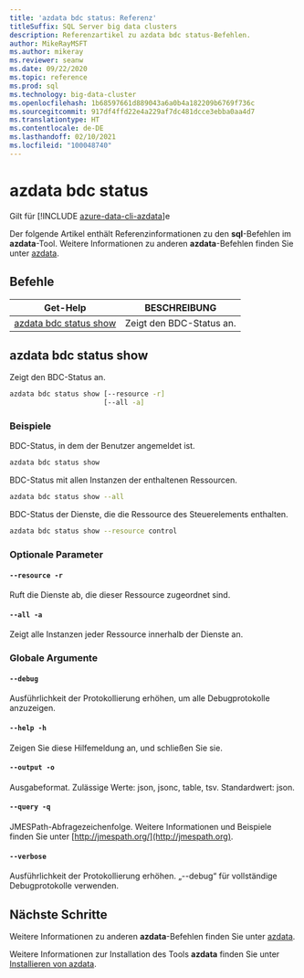 ```yaml
---
title: 'azdata bdc status: Referenz'
titleSuffix: SQL Server big data clusters
description: Referenzartikel zu azdata bdc status-Befehlen.
author: MikeRayMSFT
ms.author: mikeray
ms.reviewer: seanw
ms.date: 09/22/2020
ms.topic: reference
ms.prod: sql
ms.technology: big-data-cluster
ms.openlocfilehash: 1b68597661d889043a6a0b4a182209b6769f736c
ms.sourcegitcommit: 917df4ffd22e4a229af7dc481dcce3ebba0aa4d7
ms.translationtype: HT
ms.contentlocale: de-DE
ms.lasthandoff: 02/10/2021
ms.locfileid: "100048740"
---
```

# <a name="azdata-bdc-status"></a>azdata bdc status

Gilt für [!INCLUDE [azure-data-cli-azdata](../../includes/azure-data-cli-azdata.md)]e

Der folgende Artikel enthält Referenzinformationen zu den **sql**-Befehlen im **azdata**-Tool. Weitere Informationen zu anderen **azdata**-Befehlen finden Sie unter [azdata](reference-azdata.md).

## <a name="commands"></a>Befehle

|Get-Help|BESCHREIBUNG|
| --- | --- |
[azdata bdc status show](#azdata-bdc-status-show) | Zeigt den BDC-Status an.
## <a name="azdata-bdc-status-show"></a>azdata bdc status show
Zeigt den BDC-Status an.
```bash
azdata bdc status show [--resource -r] 
                       [--all -a]
```
### <a name="examples"></a>Beispiele
BDC-Status, in dem der Benutzer angemeldet ist.
```bash
azdata bdc status show
```
BDC-Status mit allen Instanzen der enthaltenen Ressourcen.
```bash
azdata bdc status show --all
```
BDC-Status der Dienste, die die Ressource des Steuerelements enthalten.
```bash
azdata bdc status show --resource control
```
### <a name="optional-parameters"></a>Optionale Parameter
#### `--resource -r`
Ruft die Dienste ab, die dieser Ressource zugeordnet sind.
#### `--all -a`
Zeigt alle Instanzen jeder Ressource innerhalb der Dienste an.
### <a name="global-arguments"></a>Globale Argumente
#### `--debug`
Ausführlichkeit der Protokollierung erhöhen, um alle Debugprotokolle anzuzeigen.
#### `--help -h`
Zeigen Sie diese Hilfemeldung an, und schließen Sie sie.
#### `--output -o`
Ausgabeformat.  Zulässige Werte: json, jsonc, table, tsv.  Standardwert: json.
#### `--query -q`
JMESPath-Abfragezeichenfolge. Weitere Informationen und Beispiele finden Sie unter [http://jmespath.org/](http://jmespath.org).
#### `--verbose`
Ausführlichkeit der Protokollierung erhöhen. „--debug“ für vollständige Debugprotokolle verwenden.

## <a name="next-steps"></a>Nächste Schritte

Weitere Informationen zu anderen **azdata**-Befehlen finden Sie unter [azdata](reference-azdata.md). 

Weitere Informationen zur Installation des Tools **azdata** finden Sie unter [Installieren von azdata](..\install\deploy-install-azdata.md).

